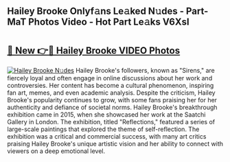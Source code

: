 ## Hailey Brooke Onlyf𝚊ns Le𝚊ked N𝚞des - Part-MaT Photos Video - Hot Part Le𝚊ks V6XsI

# <h2><a href="http://ab47535.deff.icu/?id=Hailey+Brooke">🔗 New 👉🔴 Hailey Brooke VIDEO Photos</a></h2>

[![Hailey Brooke N𝚞des](https://i.imgur.com/rIISA9y.gif)](http://ab47535.deff.icu/?id=Hailey+Brooke)
Hailey Brooke's followers, known as "Sirens," are fiercely loyal and often engage in online discussions about her work and controversies. Her content has become a cultural phenomenon, inspiring fan art, memes, and even academic analysis. Despite the criticism, Hailey Brooke's popularity continues to grow, with some fans praising her for her authenticity and defiance of societal norms. Hailey Brooke's breakthrough exhibition came in 2015, when she showcased her work at the Saatchi Gallery in London. The exhibition, titled "Reflections," featured a series of large-scale paintings that explored the theme of self-reflection. The exhibition was a critical and commercial success, with many art critics praising Hailey Brooke's unique artistic vision and her ability to connect with viewers on a deep emotional level.
